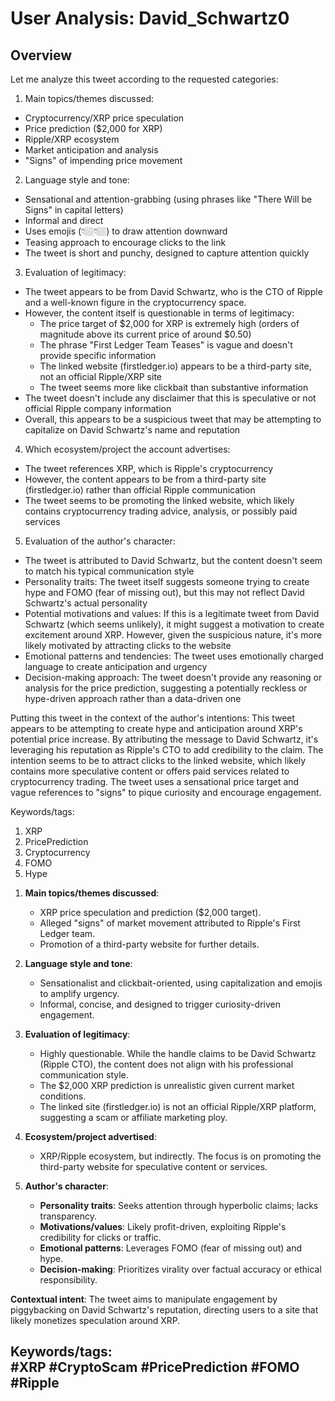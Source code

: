# User Analysis: David_Schwartz0

## Overview

<think>
Let me analyze this tweet according to the requested categories:

1. Main topics/themes discussed:
- Cryptocurrency/XRP price speculation
- Price prediction ($2,000 for XRP)
- Ripple/XRP ecosystem
- Market anticipation and analysis
- "Signs" of impending price movement

2. Language style and tone:
- Sensational and attention-grabbing (using phrases like "There Will be Signs" in capital letters)
- Informal and direct
- Uses emojis (👇🏼👇🏼) to draw attention downward
- Teasing approach to encourage clicks to the link
- The tweet is short and punchy, designed to capture attention quickly

3. Evaluation of legitimacy:
- The tweet appears to be from David Schwartz, who is the CTO of Ripple and a well-known figure in the cryptocurrency space.
- However, the content itself is questionable in terms of legitimacy:
  - The price target of $2,000 for XRP is extremely high (orders of magnitude above its current price of around $0.50)
  - The phrase "First Ledger Team Teases" is vague and doesn't provide specific information
  - The linked website (firstledger.io) appears to be a third-party site, not an official Ripple/XRP site
  - The tweet seems more like clickbait than substantive information
- The tweet doesn't include any disclaimer that this is speculative or not official Ripple company information
- Overall, this appears to be a suspicious tweet that may be attempting to capitalize on David Schwartz's name and reputation

4. Which ecosystem/project the account advertises:
- The tweet references XRP, which is Ripple's cryptocurrency
- However, the content appears to be from a third-party site (firstledger.io) rather than official Ripple communication
- The tweet seems to be promoting the linked website, which likely contains cryptocurrency trading advice, analysis, or possibly paid services

5. Evaluation of the author's character:
- The tweet is attributed to David Schwartz, but the content doesn't seem to match his typical communication style
- Personality traits: The tweet itself suggests someone trying to create hype and FOMO (fear of missing out), but this may not reflect David Schwartz's actual personality
- Potential motivations and values: If this is a legitimate tweet from David Schwartz (which seems unlikely), it might suggest a motivation to create excitement around XRP. However, given the suspicious nature, it's more likely motivated by attracting clicks to the website
- Emotional patterns and tendencies: The tweet uses emotionally charged language to create anticipation and urgency
- Decision-making approach: The tweet doesn't provide any reasoning or analysis for the price prediction, suggesting a potentially reckless or hype-driven approach rather than a data-driven one

Putting this tweet in the context of the author's intentions:
This tweet appears to be attempting to create hype and anticipation around XRP's potential price increase. By attributing the message to David Schwartz, it's leveraging his reputation as Ripple's CTO to add credibility to the claim. The intention seems to be to attract clicks to the linked website, which likely contains more speculative content or offers paid services related to cryptocurrency trading. The tweet uses a sensational price target and vague references to "signs" to pique curiosity and encourage engagement.

Keywords/tags:
1. XRP
2. PricePrediction
3. Cryptocurrency
4. FOMO
5. Hype
</think>

1. **Main topics/themes discussed**:  
   - XRP price speculation and prediction ($2,000 target).  
   - Alleged "signs" of market movement attributed to Ripple's First Ledger team.  
   - Promotion of a third-party website for further details.  

2. **Language style and tone**:  
   - Sensationalist and clickbait-oriented, using capitalization and emojis to amplify urgency.  
   - Informal, concise, and designed to trigger curiosity-driven engagement.  

3. **Evaluation of legitimacy**:  
   - Highly questionable. While the handle claims to be David Schwartz (Ripple CTO), the content does not align with his professional communication style.  
   - The $2,000 XRP prediction is unrealistic given current market conditions.  
   - The linked site (firstledger.io) is not an official Ripple/XRP platform, suggesting a scam or affiliate marketing ploy.  

4. **Ecosystem/project advertised**:  
   - XRP/Ripple ecosystem, but indirectly. The focus is on promoting the third-party website for speculative content or services.  

5. **Author's character**:  
   - **Personality traits**: Seeks attention through hyperbolic claims; lacks transparency.  
   - **Motivations/values**: Likely profit-driven, exploiting Ripple's credibility for clicks or traffic.  
   - **Emotional patterns**: Leverages FOMO (fear of missing out) and hype.  
   - **Decision-making**: Prioritizes virality over factual accuracy or ethical responsibility.  

**Contextual intent**: The tweet aims to manipulate engagement by piggybacking on David Schwartz's reputation, directing users to a site that likely monetizes speculation around XRP.  

**Keywords/tags**:  
#XRP #CryptoScam #PricePrediction #FOMO #Ripple
---
